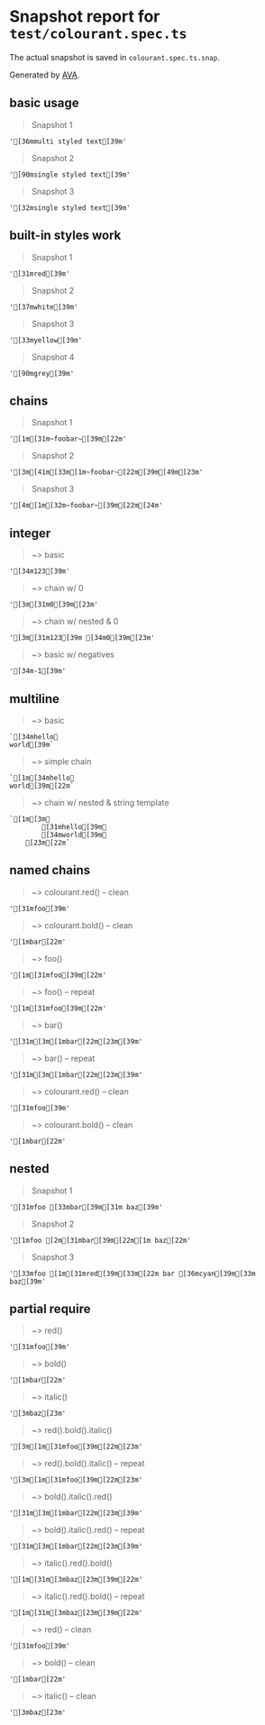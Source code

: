 # Snapshot report for `test/colourant.spec.ts`

The actual snapshot is saved in `colourant.spec.ts.snap`.

Generated by [AVA](https://ava.li).

## basic usage

> Snapshot 1

    '[36mmulti styled text[39m'

> Snapshot 2

    '[90msingle styled text[39m'

> Snapshot 3

    '[32msingle styled text[39m'

## built-in styles work

> Snapshot 1

    '[31mred[39m'

> Snapshot 2

    '[37mwhite[39m'

> Snapshot 3

    '[33myellow[39m'

> Snapshot 4

    '[90mgrey[39m'

## chains

> Snapshot 1

    '[1m[31m~foobar~[39m[22m'

> Snapshot 2

    '[3m[41m[33m[1m~foobar~[22m[39m[49m[23m'

> Snapshot 3

    '[4m[1m[32m~foobar~[39m[22m[24m'

## integer

> ~> basic

    '[34m123[39m'

> ~> chain w/ 0

    '[3m[31m0[39m[23m'

> ~> chain w/ nested & 0

    '[3m[31m123[39m [34m0[39m[23m'

> ~> basic w/ negatives

    '[34m-1[39m'

## multiline

> ~> basic

    `[34mhello␊
    world[39m`

> ~> simple chain

    `[1m[34mhello␊
    world[39m[22m`

> ~> chain w/ nested & string template

    `[1m[3m␊
            [31mhello[39m␊
            [34mworld[39m␊
        [23m[22m`

## named chains

> ~> colourant.red() – clean

    '[31mfoo[39m'

> ~> colourant.bold() – clean

    '[1mbar[22m'

> ~> foo()

    '[1m[31mfoo[39m[22m'

> ~> foo() – repeat

    '[1m[31mfoo[39m[22m'

> ~> bar()

    '[31m[3m[1mbar[22m[23m[39m'

> ~> bar() – repeat

    '[31m[3m[1mbar[22m[23m[39m'

> ~> colourant.red() – clean

    '[31mfoo[39m'

> ~> colourant.bold() – clean

    '[1mbar[22m'

## nested

> Snapshot 1

    '[31mfoo [33mbar[39m[31m baz[39m'

> Snapshot 2

    '[1mfoo [2m[31mbar[39m[22m[1m baz[22m'

> Snapshot 3

    '[33mfoo [1m[31mred[39m[33m[22m bar [36mcyan[39m[33m baz[39m'

## partial require

> ~> red()

    '[31mfoo[39m'

> ~> bold()

    '[1mbar[22m'

> ~> italic()

    '[3mbaz[23m'

> ~> red().bold().italic()

    '[3m[1m[31mfoo[39m[22m[23m'

> ~> red().bold().italic() – repeat

    '[3m[1m[31mfoo[39m[22m[23m'

> ~> bold().italic().red()

    '[31m[3m[1mbar[22m[23m[39m'

> ~> bold().italic().red() – repeat

    '[31m[3m[1mbar[22m[23m[39m'

> ~> italic().red().bold()

    '[1m[31m[3mbaz[23m[39m[22m'

> ~> italic().red().bold() – repeat

    '[1m[31m[3mbaz[23m[39m[22m'

> ~> red() – clean

    '[31mfoo[39m'

> ~> bold() – clean

    '[1mbar[22m'

> ~> italic() – clean

    '[3mbaz[23m'
